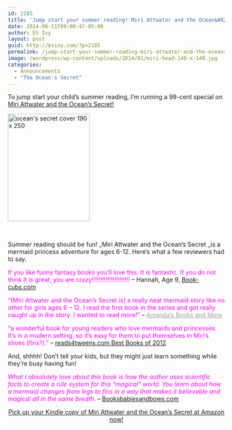 ```yaml
---
id: 2185
title: 'Jump start your summer reading! Miri Attwater and the Ocean&#8217;s Secret 99-cent Sale!'
date: 2014-06-11T09:00:47-05:00
author: ES Ivy
layout: post
guid: http://esivy.com/?p=2185
permalink: /jump-start-your-summer-reading-miri-attwater-and-the-oceans-secret-99-cent-sale/
image: /wordpress/wp-content/uploads/2014/01/miri-head-149-x-149.jpg
categories:
  - Announcements
  - "The Ocean's Secret"
---
```

To jump start your child&#8217;s summer reading, I&#8217;m running a 99-cent special on <a href="http://www.amazon.com/gp/product/B0087451I2/ref=as_li_qf_sp_asin_il_tl?ie=UTF8&camp=1789&creative=9325&creativeASIN=B0087451I2&linkCode=as2&tag=esiv-20&linkId=CH3XVEB7WDMWTFED" target="_blank">Miri Attwater and the Ocean&#8217;s Secret!</a>

<a href="http://www.amazon.com/gp/product/B0087451I2/ref=as_li_qf_sp_asin_il_tl?ie=UTF8&camp=1789&creative=9325&creativeASIN=B0087451I2&linkCode=as2&tag=esiv-20&linkId=CH3XVEB7WDMWTFED" target="_blank"><img class="aligncenter wp-image-1536 size-full" title="ebook sale" src="http://esivy.com/wordpress/wp-content/uploads/2012/09/oceans-secret-cover-190-x-250.jpg" alt="ocean's secret cover 190 x 250" width="190" height="250" /></a>

&nbsp;

Summer reading should be fun! _Miri Attwater and the Ocean&#8217;s Secret _is a mermaid princess adventure for ages 6-12. Here&#8217;s what a few reviewers had to say.<!--more-->

<span style="color: #ff00ff;">If you like funny fantasy books you’ll love this. It is fantastic. If you do not think it is great, you are crazy!!!!!!!!!!!!!!!!!!!!!! </span>&#8211; Hannah, Age 9, <a href="http://www.book-cubs.com/2013/06/24/miri-attwater-and-the-oceans-secret-by-e-s-ivy/" target="_blank">Book-cubs.com</a>

<span style="color: #ff00ff;">“[Miri Attwater and the Ocean&#8217;s Secret is] a really neat mermaid story like no other for girls ages 6 – 12. I read the first book in the series and got really caught up in the story. I wanted to read more!” </span>&#8211; <a style="color: #9f9f9f;" href="http://abooksandmore.blogspot.com/2013/05/5-mermaid-ebooks-giveaway.html" target="_blank">Amanda’s Books and More</a>

<span style="color: #ff00ff;">“a </span><span style="color: #333333;"><span style="color: #ff00ff;">wonderful book for young readers who love mermaids and princesses. It’s in a modern setting, so it’s easy for them to put themselves in Miri’s shoes (fins?).”</span> &#8211; <a href="http://reads4tweens.com/category/best-2012/" target="_blank">reads4tweens.com Best Books of 2012</a></span>

And, shhhh! Don&#8217;t tell your kids, but they might just learn something while they&#8217;re busy having fun!

_<span style="color: blue;"><span style="color: #ff00ff;">What I absolutely love about this book is how the author uses scientific facts to create a rule system for this “magical” world. You learn about how a mermaid changes from legs to fins in a way that makes it believable and magical all in the same breath.</span> </span>_&#8211; <a href="http://www.booksbabiesandbows.com/2013/05/miri-attwater-and-oceans-secret-by-es.html" target="_blank">Booksbabiesandbows.com</a>

<p style="text-align: center;">
  <a href="http://www.amazon.com/gp/product/B0087451I2/ref=as_li_qf_sp_asin_il_tl?ie=UTF8&camp=1789&creative=9325&creativeASIN=B0087451I2&linkCode=as2&tag=esiv-20&linkId=CH3XVEB7WDMWTFED" target="_blank">Pick up your Kindle copy of Miri Attwater and the Ocean&#8217;s Secret at Amazon now!</a>
</p>